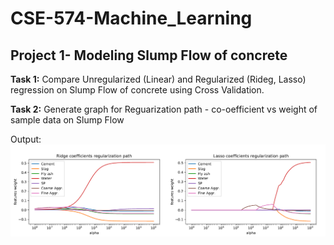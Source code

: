 # CSE-574-Machine_Learning
##
## Project 1- Modeling Slump Flow of concrete

**Task 1:** Compare Unregularized (Linear) and Regularized (Rideg, Lasso) regression on Slump Flow of concrete using Cross Validation.

**Task 2:** Generate graph for Reguarization path - co-oefficient vs weight of sample data on Slump Flow

Output:
![output](Project1-Modeling_Slump_Flow/output/reg-path.PNG)
